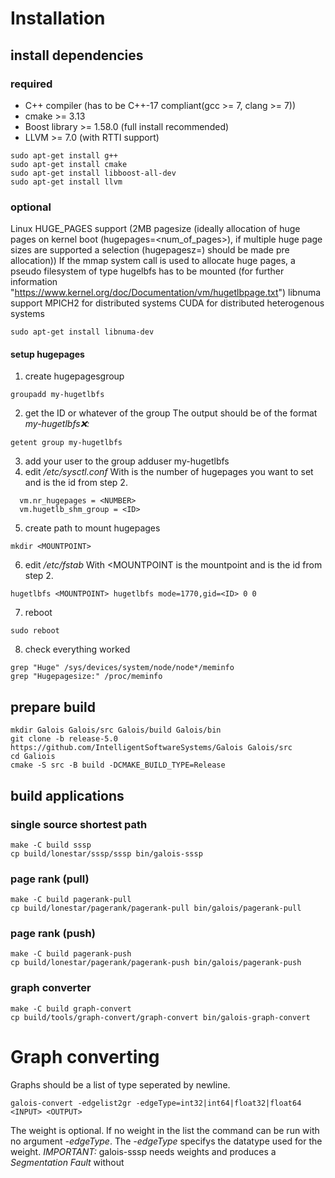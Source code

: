 # Installation

## install dependencies

### required
- C++ compiler (has to be C++-17 compliant(gcc >= 7, clang >= 7))
- cmake >= 3.13
- Boost library >= 1.58.0 (full install recommended)
- LLVM >= 7.0 (with RTTI support)
```
sudo apt-get install g++
sudo apt-get install cmake
sudo apt-get install libboost-all-dev
sudo apt-get install llvm
```

### optional
Linux HUGE_PAGES support (2MB pagesize (ideally allocation of huge pages on kernel boot (hugepages=<num_of_pages>), if multiple huge page sizes are supported a selection (hugepagesz=<size>) should be made pre allocation))
If the mmap system call is used to allocate huge pages, a pseudo filesystem of type hugelbfs has to be mounted (for further information "https://www.kernel.org/doc/Documentation/vm/hugetlbpage.txt")
libnuma support
MPICH2 for distributed systems
CUDA for distributed heterogenous systems
```
sudo apt-get install libnuma-dev
```

#### setup hugepages
1. create hugepagesgroup
```
groupadd my-hugetlbfs
```
2.  get the ID or whatever of the group
The output should be of the format *my-hugetlbfs:x:<ID>:*
```
getent group my-hugetlbfs
```
3. add your user to the group
adduser <USER> my-hugetlbfs
4. edit */etc/sysctl.conf*
With <NUMBER> is the number of hugepages you want to set and <ID> is the id from step 2.
```
  vm.nr_hugepages = <NUMBER>
  vm.hugetlb_shm_group = <ID>
```
5. create path to mount hugepages
```
mkdir <MOUNTPOINT>
```
6. edit */etc/fstab*
With <MOUNTPOINT is the mountpoint and <ID> is the id from step 2.
```
hugetlbfs <MOUNTPOINT> hugetlbfs mode=1770,gid=<ID> 0 0
```
7. reboot
```
sudo reboot
```
8. check everything worked
```
grep "Huge" /sys/devices/system/node/node*/meminfo
grep "Hugepagesize:" /proc/meminfo
```

## prepare build
```
mkdir Galois Galois/src Galois/build Galois/bin
git clone -b release-5.0 https://github.com/IntelligentSoftwareSystems/Galois Galois/src
cd Galiois
cmake -S src -B build -DCMAKE_BUILD_TYPE=Release
```

## build applications

### single source shortest path
```
make -C build sssp
cp build/lonestar/sssp/sssp bin/galois-sssp
```

### page rank (pull)
```
make -C build pagerank-pull
cp build/lonestar/pagerank/pagerank-pull bin/galois/pagerank-pull
```

### page rank (push)
```
make -C build pagerank-push
cp build/lonestar/pagerank/pagerank-push bin/galois/pagerank-push
```

### graph converter
```
make -C build graph-convert
cp build/tools/graph-convert/graph-convert bin/galois-graph-convert
```

# Graph converting
Graphs should be a list of type *<SOURCE> <TARGET> <WEIGHT>* seperated by newline.
```
galois-convert -edgelist2gr -edgeType=int32|int64|float32|float64 <INPUT> <OUTPUT>
```
The weight is optional. If no weight in the list the command can be run with no argument *-edgeType*. The *-edgeType* specifys the datatype used for the weight.
*IMPORTANT:* galois-sssp needs weights and produces a *Segmentation Fault* without
